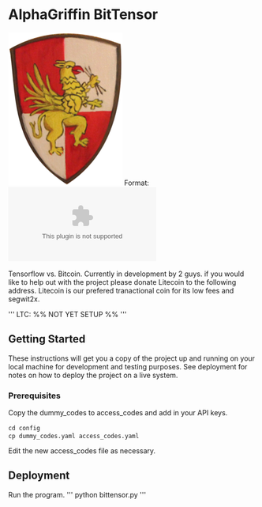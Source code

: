 # AlphaGriffin BitTensor

![AlphaGriffin Logo](/images/logo.png)
Format: ![AlphaGriffin](alphagriffin.com)

Tensorflow vs. Bitcoin. Currently in development by 2 guys. if you would like
to help out with the project please donate Litecoin to the following address.
Litecoin is our prefered tranactional coin for its low fees and segwit2x.

'''
LTC: %% NOT YET SETUP %%
'''

## Getting Started

These instructions will get you a copy of the project up and running on your local machine for development and testing purposes. See deployment for notes on how to deploy the project on a live system.

### Prerequisites

Copy the dummy_codes to access_codes and add in your API keys.

```
cd config
cp dummy_codes.yaml access_codes.yaml
```

Edit the new access_codes file as necessary.

## Deployment

Run the program.
'''
python bittensor.py
'''
